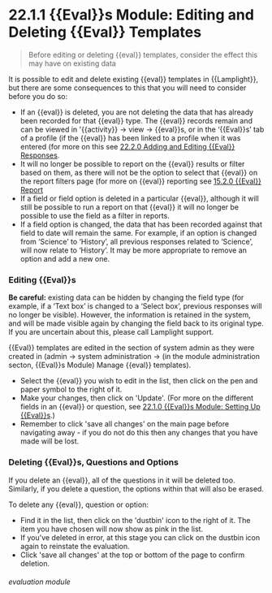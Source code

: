 # 22.1.1 {{Eval}}s Module: Editing and Deleting {{Eval}} Templates

> Before editing or deleting {{eval}} templates, consider the effect this may have on existing data



It is possible to edit and delete existing {{eval}} templates in {{Lamplight}}, but there are some consequences to this that you will need to consider before you do so:

- If an {{eval}} is deleted, you are not deleting the data that has already been recorded for that {{eval}} type. The {{eval}} records remain and can be viewed in '{{activity}} -> view -> {{eval}}s, or in the ‘{{Eval}}s’ tab of a profile (if the {{eval}} has been linked to a profile when it was entered (for more on this see [22.2.0 Adding and Editing {{Eval}} Responses](/help/index/p/22.2.0).
- It will no longer be possible to report on the {{eval}} results or filter based on them, as there will not be the option to select that {{eval}} on the report filters page (for more on {{eval}} reporting see [15.2.0 {{Eval}} Report](/help/index/p/15.2.0)
- If a field or field option is deleted in a particular {{eval}}, although it will still be possible to run a report on that {{eval}} it will no longer be possible to use the field as a filter in reports.
- If a field option is changed, the data that has been recorded against that field to date will remain the same. For example, if an option is changed from ‘Science’ to ‘History’, all previous responses related to ‘Science’, will now relate to ‘History’. It may be more appropriate to remove an option and add a new one.

### Editing {{Eval}}s  

**Be careful:** existing data can be hidden by changing the field type (for example, if a ‘Text box’ is changed to a ‘Select box’, previous responses will no longer be visible). However, the information is retained in the system, and will be made visible again by changing the field back to its original type. If you are uncertain about this, please call Lamplight support.  

{{Eval}} templates are edited in the section of system admin as they were created in (admin -> system administration -> (in the module administration secton, {{Eval}}s Module) Manage {{eval}} templates).
- Select the {{eval}} you wish to edit in the list, then click on the pen and paper symbol to the right of it. 
- Make your changes, then click on 'Update'. (For more on the different fields in an {{eval}} or question, see [22.1.0 {{Eval}}s Module: Setting Up {{Eval}}s](help/index/p/22.1.0).)
- Remember to click 'save all changes' on the main page before navigating away - if you do not do this then any changes that you have made will be lost. 

### Deleting {{Eval}}s, Questions and Options

If you delete an {{eval}}, all of the questions in it will be deleted too. Similarly, if you delete a question, the options within that will also be erased.

To delete any {{eval}}, question or option:
 
 - Find it in the list, then click on the 'dustbin' icon to the right of it. The item you have chosen will now show as pink in the list.
 - If you've deleted in error, at this stage you can click on the dustbin icon again to reinstate the evaluation. 
 - Click 'save all changes' at the top or bottom of the page to confirm deletion.   


###### evaluation module
 
